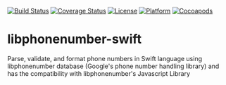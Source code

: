 [![Build Status](https://travis-ci.org/hyukhur/libphonenumber-swift.svg?branch=master)](https://travis-ci.org/hyukhur/libphonenumber-swift)
[![Coverage Status](https://img.shields.io/coveralls/hyukhur/libphonenumber-swift.svg)](https://coveralls.io/r/hyukhur/libphonenumber-swift?branch=master)
[![License](https://go-shields.herokuapp.com/license-MIT-blue.png)](http://opensource.org/licenses/MIT) 
[![Platform](https://cocoapod-badges.herokuapp.com/p/libphonenumber-swift/badge.png)](https://github.com/hyukhur/libphonenumber-swift/tree/master/LibPhoneNumberSwift)
[![Cocoapods](http://img.shields.io/cocoapods/p/libphonenumber-swift.svg)](http://cocoapods.org/?q=libphonenumber-swift)


libphonenumber-swift
====================

Parse, validate, and format phone numbers in Swift language using libphonenumber database (Google's phone number handling library) and has the compatibility with libphonenumber's Javascript Library
